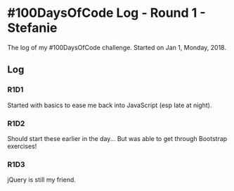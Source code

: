 # #100DaysOfCode Log - Round 1 - Stefanie

The log of my #100DaysOfCode challenge. Started on Jan 1, Monday, 2018.

## Log

### R1D1 
Started with basics to ease me back into JavaScript (esp late at night).

### R1D2
Should start these earlier in the day... But was able to get through Bootstrap exercises!

### R1D3
jQuery is still my friend. 

